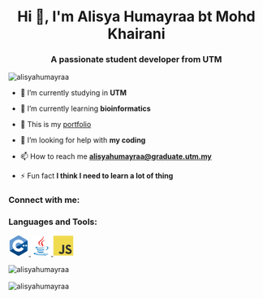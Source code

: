 <h1 align="center">Hi 👋, I'm Alisya Humayraa bt Mohd Khairani</h1>
<h3 align="center">A passionate student developer from UTM</h3>

<p align="left"> <img src="https://komarev.com/ghpvc/?username=alisyahumayraa&label=Profile%20views&color=0e75b6&style=flat" alt="alisyahumayraa" /> </p>

- 🔭 I’m currently studying in **UTM**

- 🌱 I’m currently learning **bioinformatics**

- 👯 This is my [portfolio](https://sites.google.com/graduate.utm.my/alisyahumayraa/home)

- 🤝 I’m looking for help with **my coding**

- 📫 How to reach me **alisyahumayraa@graduate.utm.my**

- ⚡ Fun fact **I think I need to learn a lot of thing**

<h3 align="left">Connect with me:</h3>
<p align="left">
</p>

<h3 align="left">Languages and Tools:</h3>
<p align="left"> <a href="https://www.w3schools.com/cpp/" target="_blank" rel="noreferrer"> <img src="https://raw.githubusercontent.com/devicons/devicon/master/icons/cplusplus/cplusplus-original.svg" alt="cplusplus" width="40" height="40"/> </a> <a href="https://www.java.com" target="_blank" rel="noreferrer"> <img src="https://raw.githubusercontent.com/devicons/devicon/master/icons/java/java-original.svg" alt="java" width="40" height="40"/> </a> <a href="https://developer.mozilla.org/en-US/docs/Web/JavaScript" target="_blank" rel="noreferrer"> <img src="https://raw.githubusercontent.com/devicons/devicon/master/icons/javascript/javascript-original.svg" alt="javascript" width="40" height="40"/> </a> </p>

<p><img align="center" src="https://github-readme-stats.vercel.app/api/top-langs?username=alisyahumayraa&show_icons=true&locale=en&layout=compact" alt="alisyahumayraa" /></p>

<p><img align="center" src="https://github-readme-streak-stats.herokuapp.com/?user=alisyahumayraa&" alt="alisyahumayraa" /></p>
